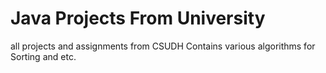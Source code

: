 # Java Projects From University
all projects and assignments from CSUDH
Contains various algorithms for Sorting and etc.
